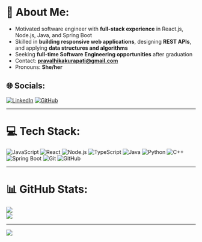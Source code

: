 # 💫 About Me:
- Motivated software engineer with **full-stack experience** in React.js, Node.js, Java, and Spring Boot  
- Skilled in **building responsive web applications**, designing **REST APIs**, and applying **data structures and algorithms**  
- Seeking **full-time Software Engineering opportunities** after graduation  
- Contact: **pravalhikakurapati@gmail.com**  
- Pronouns: **She/her**

## 🌐 Socials:
[![LinkedIn](https://img.shields.io/badge/LinkedIn-%230077B5.svg?logo=linkedin&logoColor=white)](https://www.linkedin.com/in/pravalhika-kurapati/) 
[![GitHub](https://img.shields.io/badge/GitHub-%23121011.svg?logo=github&logoColor=white)](http://github.com/Pval-k)

---

# 💻 Tech Stack:
![JavaScript](https://img.shields.io/badge/javascript-F7DF1E?style=for-the-badge&logo=javascript&logoColor=black) ![React](https://img.shields.io/badge/react-%2320232a.svg?style=for-the-badge&logo=react&logoColor=%2361DAFB) ![Node.js](https://img.shields.io/badge/node.js-339933?style=for-the-badge&logo=nodedotjs&logoColor=white) ![TypeScript](https://img.shields.io/badge/typescript-%23007ACC.svg?style=for-the-badge&logo=typescript&logoColor=white) ![Java](https://img.shields.io/badge/java-%23ED8B00.svg?style=for-the-badge&logo=openjdk&logoColor=white) ![Python](https://img.shields.io/badge/python-3670A0?style=for-the-badge&logo=python&logoColor=ffdd54) ![C++](https://img.shields.io/badge/c++-%2300599C.svg?style=for-the-badge&logo=c%2B%2B&logoColor=white) ![Spring Boot](https://img.shields.io/badge/springboot-%236DB33F.svg?style=for-the-badge&logo=spring&logoColor=white) ![Git](https://img.shields.io/badge/git-%23F05033.svg?style=for-the-badge&logo=git&logoColor=white) ![GitHub](https://img.shields.io/badge/github-%23121011.svg?style=for-the-badge&logo=github&logoColor=white)

---

# 📊 GitHub Stats:
![](https://github-readme-streak-stats.herokuapp.com/?user=Pval-k&theme=dark&hide_border=false)<br/>
![](https://github-readme-stats.vercel.app/api/top-langs/?username=Pval-k&theme=dark&hide_border=false&include_all_commits=false&count_private=false&layout=compact)

---

[![](https://visitcount.itsvg.in/api?id=Pval-k&icon=0&color=0)](https://visitcount.itsvg.in)
